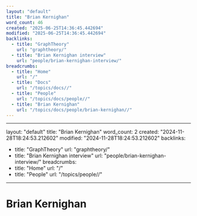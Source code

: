 ```yaml
---
layout: "default"
title: "Brian Kernighan"
word_count: 46
created: "2025-06-25T14:36:45.442694"
modified: "2025-06-25T14:36:45.442694"
backlinks:
  - title: "GraphTheory"
    url: "graphtheory/"
  - title: "Brian Kernighan interview"
    url: "people/brian-kernighan-interview/"
breadcrumbs:
  - title: "Home"
    url: "/"
  - title: "Docs"
    url: "/topics/docs//"
  - title: "People"
    url: "/topics/docs/people//"
  - title: "Brian Kernighan"
    url: "/topics/docs/people/brian-kernighan//"
---
```

---
layout: "default"
title: "Brian Kernighan"
word_count: 2
created: "2024-11-28T18:24:53.212602"
modified: "2024-11-28T18:24:53.212602"
backlinks:
  - title: "GraphTheory"
    url: "graphtheory/"
  - title: "Brian Kernighan interview"
    url: "people/brian-kernighan-interview/"
breadcrumbs:
  - title: "Home"
    url: "/"
  - title: "People"
    url: "/topics/people//"
---
# Brian Kernighan

